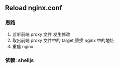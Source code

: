 ## Reload nginx.conf

### 思路

1. 监听前端 proxy 文件 发生修改
2. 取出前端 proxy 文件中的 target,替换 nginx 中的地址
3. 重启 nginx

### 依赖: shelljs
